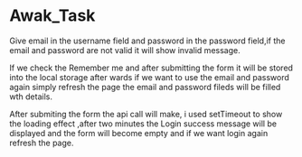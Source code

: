 # Awak_Task
Give email in the username field and password in the password field,if the email and password are not valid it will show invalid message.


If we check the Remember me and after submitting the form it will be stored into the local storage after wards if we want to use the email and password again simply refresh the page the email and password fileds will be filled wth details.

After submiting the form the api call will make, i used setTimeout to show the loading effect ,after two minutes the Login success message will be displayed and the form will become empty and if we want login again refresh the page.
